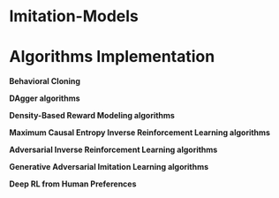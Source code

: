 # Imitation-Models

# Algorithms Implementation

**Behavioral Cloning**

**DAgger	algorithms**

**Density-Based Reward Modeling	algorithms**

**Maximum Causal Entropy Inverse Reinforcement Learning	algorithms**

**Adversarial Inverse Reinforcement Learning	algorithms**

**Generative Adversarial Imitation Learning	algorithms**

**Deep RL from Human Preferences**
